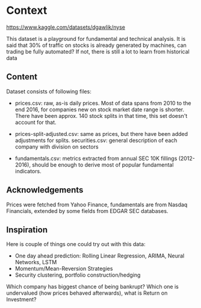 # Context

https://www.kaggle.com/datasets/dgawlik/nyse

This dataset is a playground for fundamental and technical analysis. It is said that 30% of traffic on stocks is already generated by machines, can trading be fully automated? If not, there is still a lot to learn from historical data 


## Content

Dataset consists of following files:


- prices.csv: raw, as-is daily prices. Most of data spans from 2010 to the end 2016, for companies new on stock market date range is shorter. There have been approx. 140 stock splits in that time, this set doesn't account for that.

- prices-split-adjusted.csv: same as prices, but there have been added adjustments for splits. 
securities.csv: general description of each company with division on sectors

- fundamentals.csv: metrics extracted from annual SEC 10K fillings (2012-2016), should be enough to derive most of popular fundamental indicators.


## Acknowledgements

Prices were fetched from Yahoo Finance, fundamentals are from Nasdaq Financials, extended by some fields from EDGAR SEC databases.

## Inspiration
Here is couple of things one could try out with this data:

- One day ahead prediction: Rolling Linear Regression, ARIMA, Neural Networks, LSTM
- Momentum/Mean-Reversion Strategies
- Security clustering, portfolio construction/hedging

Which company has biggest chance of being bankrupt? Which one is undervalued (how prices behaved afterwards), what is Return on Investment?
